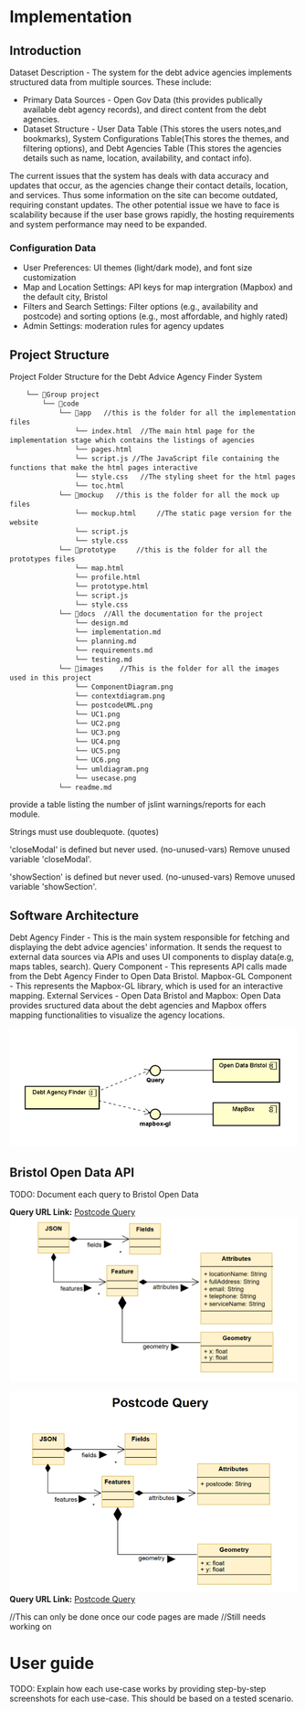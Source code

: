 # Implementation


## Introduction
Dataset Description - The system for the debt advice agencies implements structured data from multiple sources. These include: 
 * Primary Data Sources - Open Gov Data (this provides publically available debt agency records), and direct content from the debt agencies.
 * Dataset  Structure - User Data Table (This stores the users notes,and bookmarks), System Configurations Table(This stores the themes, and filtering options), and Debt Agencies Table (This stores the agencies details such as name, location, availability, and contact info).

The current issues that the system has deals with data accuracy and updates that occur, as the agencies change their contact details, location, and services. Thus some information on the site can become outdated, requiring constant updates. The other potential issue we have to face is scalability because if the user base grows rapidly, the hosting requirements and system performance may need to be expanded.

### Configuration Data 
 * User Preferences: UI themes (light/dark mode), and font size customization
 * Map and Location Settings: API keys for map intergration (Mapbox) and the default city, Bristol
 * Filters and Search Settings: Filter options (e.g., availability and postcode) and sorting options (e.g., most affordable, and highly rated)
 * Admin Settings: moderation rules for agency updates 




## Project Structure


Project Folder Structure for the Debt Advice Agency Finder System 
```
    └── 📁Group project
        └── 📁code 
            └── 📁app   //this is the folder for all the implementation files
                └── index.html  //The main html page for the implementation stage which contains the listings of agencies
                └── pages.html
                └── script.js //The JavaScript file containing the functions that make the html pages interactive
                └── style.css   //The styling sheet for the html pages
                └── toc.html 
            └── 📁mockup   //this is the folder for all the mock up files
                └── mockup.html     //The static page version for the website
                └── script.js
                └── style.css
            └── 📁prototype     //this is the folder for all the prototypes files
                └── map.html
                └── profile.html
                └── prototype.html
                └── script.js
                └── style.css
            └── 📁docs  //All the documentation for the project
                └── design.md
                └── implementation.md
                └── planning.md
                └── requirements.md
                └── testing.md
            └── 📁images    //This is the folder for all the images used in this project
                └── ComponentDiagram.png
                └── contextdiagram.png
                └── postcodeUML.png
                └── UC1.png
                └── UC2.png
                └── UC3.png
                └── UC4.png
                └── UC5.png
                └── UC6.png
                └── umldiagram.png
                └── usecase.png
            └── readme.md
```


provide a table listing the number of jslint warnings/reports for each module.

Strings must use doublequote.  (quotes)

'closeModal' is defined but never used.  (no-unused-vars)
Remove unused variable 'closeModal'.

'showSection' is defined but never used.  (no-unused-vars)
Remove unused variable 'showSection'.



## Software Architecture
Debt Agency Finder -  This is the main system responsible for fetching and displaying the debt advice agencies' information. It sends the request to external data sources via APIs and uses UI components to display data(e.g, maps tables, search).
Query Component - This represents API calls made from the Debt Agency Finder to Open Data Bristol.
Mapbox-GL Component - This represents the Mapbox-GL library, which is used for an interactive mapping.
External Services -  Open Data Bristol and Mapbox: Open Data provides sructured data about the debt agencies and Mapbox offers mapping functionalities to visualize the agency locations.

![Component Digram](images/componentdiagram.png)


## Bristol Open Data API
TODO: Document each query to Bristol Open Data

**Query URL Link:** [Postcode Query](https://maps2.bristol.gov.uk/server2/rest/services/ext/ll_community_and_safety/MapServer/18/query?where=1%3D1&outFields=LOCATION_NAME,FULL_ADDRESS,SERVICE_NAME,TELEPHONE,EMAIL&outSR=4326&f=json)
![UML Class diagrams representing JSON query results](images/umldiagram.png)

![UML Class diagrams representing JSON query results for postcodes](images/postcodeuml.png)
**Query URL Link:** [Postcode Query](https://maps2.bristol.gov.uk/server2/rest/services/ext/ll_community_and_safety/MapServer/18/query?where=1%3D1&outFields=POSTCODE&outSR=4326&f=json)


//This can only be done once our code pages are made //Still needs working on
# User guide
TODO: Explain how each use-case works by providing step-by-step screenshots for each use-case. This should be based on a tested scenario.